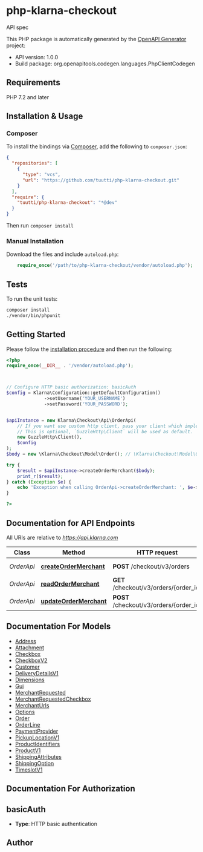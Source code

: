 # php-klarna-checkout

API spec

This PHP package is automatically generated by the [OpenAPI Generator](https://openapi-generator.tech) project:

- API version: 1.0.0
- Build package: org.openapitools.codegen.languages.PhpClientCodegen

## Requirements

PHP 7.2 and later

## Installation & Usage

### Composer

To install the bindings via [Composer](http://getcomposer.org/), add the following to `composer.json`:

```json
{
  "repositories": [
    {
      "type": "vcs",
      "url": "https://github.com/tuutti/php-klarna-checkout.git"
    }
  ],
  "require": {
    "tuutti/php-klarna-checkout": "*@dev"
  }
}
```

Then run `composer install`

### Manual Installation

Download the files and include `autoload.php`:

```php
    require_once('/path/to/php-klarna-checkout/vendor/autoload.php');
```

## Tests

To run the unit tests:

```bash
composer install
./vendor/bin/phpunit
```

## Getting Started

Please follow the [installation procedure](#installation--usage) and then run the following:

```php
<?php
require_once(__DIR__ . '/vendor/autoload.php');



// Configure HTTP basic authorization: basicAuth
$config = Klarna\Configuration::getDefaultConfiguration()
              ->setUsername('YOUR_USERNAME')
              ->setPassword('YOUR_PASSWORD');


$apiInstance = new Klarna\Checkout\Api\OrderApi(
    // If you want use custom http client, pass your client which implements `GuzzleHttp\ClientInterface`.
    // This is optional, `GuzzleHttp\Client` will be used as default.
    new GuzzleHttp\Client(),
    $config
);
$body = new \Klarna\Checkout\Model\Order(); // \Klarna\Checkout\Model\Order | 

try {
    $result = $apiInstance->createOrderMerchant($body);
    print_r($result);
} catch (Exception $e) {
    echo 'Exception when calling OrderApi->createOrderMerchant: ', $e->getMessage(), PHP_EOL;
}

?>
```

## Documentation for API Endpoints

All URIs are relative to *https://api.klarna.com*

Class | Method | HTTP request | Description
------------ | ------------- | ------------- | -------------
*OrderApi* | [**createOrderMerchant**](docs/Api/OrderApi.md#createordermerchant) | **POST** /checkout/v3/orders | Create a new order
*OrderApi* | [**readOrderMerchant**](docs/Api/OrderApi.md#readordermerchant) | **GET** /checkout/v3/orders/{order_id} | Retrieve an order
*OrderApi* | [**updateOrderMerchant**](docs/Api/OrderApi.md#updateordermerchant) | **POST** /checkout/v3/orders/{order_id} | Update an order


## Documentation For Models

 - [Address](docs/Model/Address.md)
 - [Attachment](docs/Model/Attachment.md)
 - [Checkbox](docs/Model/Checkbox.md)
 - [CheckboxV2](docs/Model/CheckboxV2.md)
 - [Customer](docs/Model/Customer.md)
 - [DeliveryDetailsV1](docs/Model/DeliveryDetailsV1.md)
 - [Dimensions](docs/Model/Dimensions.md)
 - [Gui](docs/Model/Gui.md)
 - [MerchantRequested](docs/Model/MerchantRequested.md)
 - [MerchantRequestedCheckbox](docs/Model/MerchantRequestedCheckbox.md)
 - [MerchantUrls](docs/Model/MerchantUrls.md)
 - [Options](docs/Model/Options.md)
 - [Order](docs/Model/Order.md)
 - [OrderLine](docs/Model/OrderLine.md)
 - [PaymentProvider](docs/Model/PaymentProvider.md)
 - [PickupLocationV1](docs/Model/PickupLocationV1.md)
 - [ProductIdentifiers](docs/Model/ProductIdentifiers.md)
 - [ProductV1](docs/Model/ProductV1.md)
 - [ShippingAttributes](docs/Model/ShippingAttributes.md)
 - [ShippingOption](docs/Model/ShippingOption.md)
 - [TimeslotV1](docs/Model/TimeslotV1.md)


## Documentation For Authorization



## basicAuth


- **Type**: HTTP basic authentication


## Author



